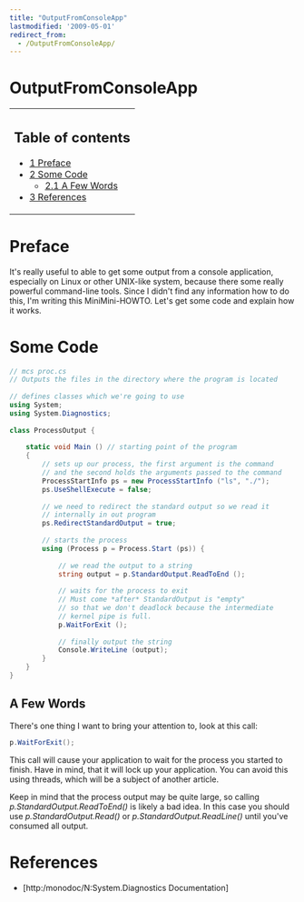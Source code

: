 ```yaml
---
title: "OutputFromConsoleApp"
lastmodified: '2009-05-01'
redirect_from:
  - /OutputFromConsoleApp/
---
```


OutputFromConsoleApp
====================

<table>
<col width="100%" />
<tbody>
<tr class="odd">
<td align="left"><h2>Table of contents</h2>
<ul>
<li><a href="#preface">1 Preface</a></li>
<li><a href="#some-code">2 Some Code</a>
<ul>
<li><a href="#a-few-words">2.1 A Few Words</a></li>
</ul></li>
<li><a href="#references">3 References</a></li>
</ul></td>
</tr>
</tbody>
</table>

Preface
=======

It's really useful to able to get some output from a console application, especially on Linux or other UNIX-like system, because there some really powerful command-line tools. Since I didn't find any information how to do this, I'm writing this MiniMini-HOWTO. Let's get some code and explain how it works.

Some Code
=========

``` csharp
// mcs proc.cs
// Outputs the files in the directory where the program is located
 
// defines classes which we're going to use
using System;
using System.Diagnostics;
 
class ProcessOutput {
 
    static void Main () // starting point of the program
    {
        // sets up our process, the first argument is the command
        // and the second holds the arguments passed to the command
        ProcessStartInfo ps = new ProcessStartInfo ("ls", "./");
        ps.UseShellExecute = false;
 
        // we need to redirect the standard output so we read it
        // internally in out program
        ps.RedirectStandardOutput = true;
 
        // starts the process
        using (Process p = Process.Start (ps)) {
 
            // we read the output to a string
            string output = p.StandardOutput.ReadToEnd ();
 
            // waits for the process to exit
            // Must come *after* StandardOutput is "empty"
            // so that we don't deadlock because the intermediate
            // kernel pipe is full.
            p.WaitForExit ();
 
            // finally output the string
            Console.WriteLine (output);
        }
    }
}
```

A Few Words
-----------

There's one thing I want to bring your attention to, look at this call:

``` csharp
p.WaitForExit();
```

This call will cause your application to wait for the process you started to finish. Have in mind, that it will lock up your application. You can avoid this using threads, which will be a subject of another article.

Keep in mind that the process output may be quite large, so calling *p.StandardOutput.ReadToEnd()* is likely a bad idea. In this case you should use *p.StandardOutput.Read()* or *p.StandardOutput.ReadLine()* until you've consumed all output.

References
==========

-   [http:/monodoc/N:System.Diagnostics Documentation]


